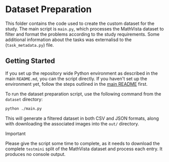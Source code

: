 # Dataset Preparation

This folder contains the code used to create the custom dataset for the study. The main script is `main.py`, which processes the MathVista dataset to filter and format the problems according to the study requirements.  Some additional information about the tasks was externalisd to the (`task_metadata.py`) file.


## Getting Started

If you set up the repository wide Python environment as described in the main `README.md`, you can the script directly. If you haven't set up the environment yet, follow the steps outlined in the [main README](../README.md) first.

To run the dataset preparation script, use the following command from the `dataset` directory:

```sh
python ./main.py
```

This will generate a filtered dataset in both CSV and JSON formats, along with downloading the associated images into the `out/` directory.

> [!IMPORTANT]
> Please give the script some time to complete, as it needs to download the complete `testmini` split of the MathVista dataset and process each entry. It produces no console output.

